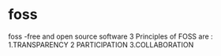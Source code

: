 # foss
foss -free and open source software
3 Principles of FOSS are :
1.TRANSPARENCY
2 PARTICIPATION 
3.COLLABORATION
